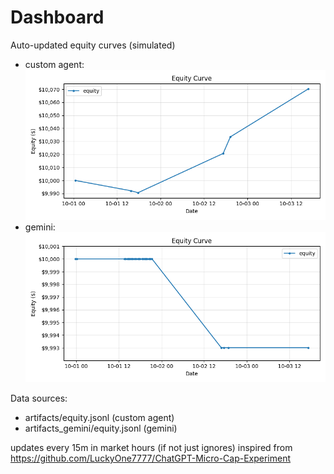 # Dashboard

Auto-updated equity curves (simulated)

- custom agent: ![Equity Curve](artifacts/equity.png?v=c776f46)
- gemini: ![Equity Curve (Gemini)](artifacts_gemini/equity.png?v=c776f46)

Data sources:
- artifacts/equity.jsonl (custom agent)
- artifacts_gemini/equity.jsonl (gemini)

updates every 15m in market hours (if not just ignores)
inspired from https://github.com/LuckyOne7777/ChatGPT-Micro-Cap-Experiment